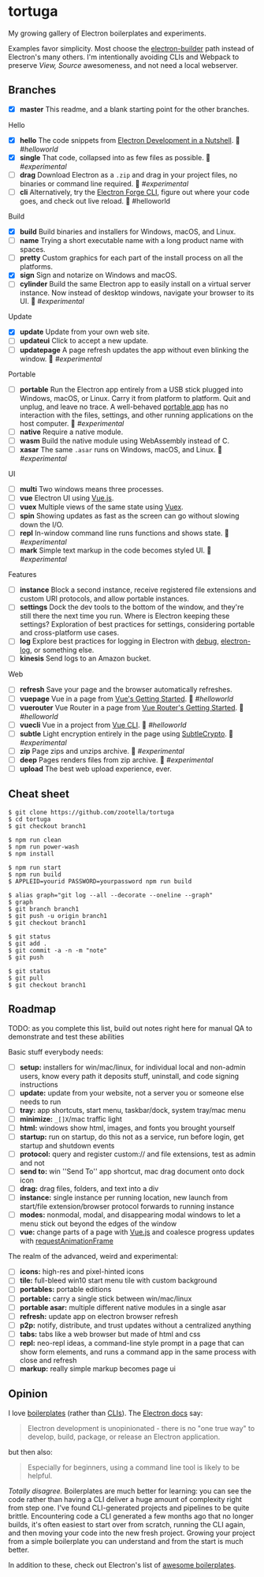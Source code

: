 # tortuga

My growing gallery of Electron boilerplates and experiments.

Examples favor simplicity.
Most choose the [electron-builder](https://www.electron.build/) path instead of Electron's many others.
I'm intentionally avoiding CLIs and Webpack to preserve *View, Source* awesomeness, and not need a local webserver.

## Branches

- [x] **master** This readme, and a blank starting point for the other branches.

Hello
- [x] **hello** The code snippets from [Electron Development in a Nutshell](https://www.electronjs.org/docs/tutorial/first-app#electron-development-in-a-nutshell). 🎂 *#helloworld*
- [x] **single** That code, collapsed into as few files as possible. 🤯 *#experimental*
- [ ] **drag** Download Electron as a `.zip` and drag in your project files, no binaries or command line required. 🤯 *#experimental*
- [ ] **cli** Alternatively, try the [Electron Forge CLI](https://www.electronforge.io/), figure out where your code goes, and check out live reload. 🎂 #helloworld

Build
- [x] **build** Build binaries and installers for Windows, macOS, and Linux.
- [ ] **name** Trying a short executable name with a long product name with spaces.
- [ ] **pretty** Custom graphics for each part of the install process on all the platforms.
- [x] **sign** Sign and notarize on Windows and macOS.
- [ ] **cylinder** Build the same Electron app to easily install on a virtual server instance. Now instead of desktop windows, navigate your browser to its UI. 🤯 *#experimental*

Update
- [x] **update** Update from your own web site.
- [ ] **updateui** Click to accept a new update.
- [ ] **updatepage** A page refresh updates the app without even blinking the window. 🤯 *#experimental*

Portable
- [ ] **portable** Run the Electron app entirely from a USB stick plugged into Windows, macOS, or Linux. Carry it from platform to platform. Quit and unplug, and leave no trace. A well-behaved [portable app](https://www.howtogeek.com/110549/the-best-free-portable-apps-for-your-flash-drive-toolkit/) has no interaction with the files, settings, and other running applications on the host computer. 🤯 *#experimental*
- [ ] **native** Require a native module.
- [ ] **wasm** Build the native module using WebAssembly instead of C.
- [ ] **xasar** The same `.asar` runs on Windows, macOS, and Linux. 🤯 *#experimental*

UI
- [ ] **multi** Two windows means three processes.
- [ ] **vue** Electron UI using [Vue.js](https://vuejs.org/).
- [ ] **vuex** Multiple views of the same state using [Vuex](https://vuex.vuejs.org/).
- [ ] **spin** Showing updates as fast as the screen can go without slowing down the I/O.
- [ ] **repl** In-window command line runs functions and shows state. 🤯 *#experimental*
- [ ] **mark** Simple text markup in the code becomes styled UI. 🤯 *#experimental*

Features
- [ ] **instance** Block a second instance, receive registered file extensions and custom URI protocols, and allow portable instances.
- [ ] **settings** Dock the dev tools to the bottom of the window, and they're still there the next time you run. Where is Electron keeping these settings? Exploration of best practices for settings, considering portable and cross-platform use cases.
- [ ] **log** Explore best practices for logging in Electron with [debug](https://www.npmjs.com/package/debug), [electron-log](https://www.npmjs.com/package/electron-log), or something else.
- [ ] **kinesis** Send logs to an Amazon bucket.

Web
- [ ] **refresh** Save your page and the browser automatically refreshes.
- [ ] **vuepage** Vue in a page from [Vue's Getting Started](https://vuejs.org/v2/guide/#Getting-Started). 🎂 *#helloworld*
- [ ] **vuerouter** Vue Router in a page from [Vue Router's Getting Started](https://router.vuejs.org/guide/). 🎂 *#helloworld*
- [ ] **vuecli** Vue in a project from [Vue CLI](https://cli.vuejs.org/). 🎂 *#helloworld*
- [ ] **subtle** Light encryption entirely in the page using [SubtleCrypto](https://developer.mozilla.org/en-US/docs/Web/API/SubtleCrypto). 🤯 *#experimental*
- [ ] **zip** Page zips and unzips archive. 🤯 *#experimental*
- [ ] **deep** Pages renders files from zip archive. 🤯 *#experimental*
- [ ] **upload** The best web upload experience, ever.

## Cheat sheet

```
$ git clone https://github.com/zootella/tortuga
$ cd tortuga
$ git checkout branch1

$ npm run clean
$ npm run power-wash
$ npm install

$ npm run start
$ npm run build
$ APPLEID=yourid PASSWORD=yourpassword npm run build

$ alias graph="git log --all --decorate --oneline --graph"
$ graph
$ git branch branch1
$ git push -u origin branch1
$ git checkout branch1

$ git status
$ git add .
$ git commit -a -n -m "note"
$ git push

$ git status
$ git pull
$ git checkout branch1
```

## Roadmap

TODO: as you complete this list, build out notes right here for manual QA to demonstrate and test these abilities

Basic stuff everybody needs:

- [ ] **setup:** installers for win/mac/linux, for individual local and non-admin users, know every path it deposits stuff, uninstall, and code signing instructions
- [ ] **update:** update from your website, not a server you or someone else needs to run
- [ ] **tray:** app shortcuts, start menu, taskbar/dock, system tray/mac menu
- [ ] **minimize:** `_[]X`/mac traffic light
- [ ] **html:** windows show html, images, and fonts you brought yourself
- [ ] **startup:** run on startup, do this not as a service, run before login, get startup and shutdown events
- [ ] **protocol:** query and register custom:// and file extensions, test as admin and not
- [ ] **send to:** win ''Send To'' app shortcut, mac drag document onto dock icon
- [ ] **drag:** drag files, folders, and text into a div
- [ ] **instance:** single instance per running location, new launch from start/file extension/browser protocol forwards to running instance
- [ ] **modes:** nonmodal, modal, and disappearing modal windows to let a menu stick out beyond the edges of the window
- [ ] **vue:** change parts of a page with [Vue.js](https://vuejs.org/) and coalesce progress updates with [requestAnimationFrame](https://developer.mozilla.org/en-US/docs/Web/API/window/requestAnimationFrame)

The realm of the advanced, weird and experimental:

- [ ] **icons:** high-res and pixel-hinted icons
- [ ] **tile:** full-bleed win10 start menu tile with custom background
- [ ] **portables:** portable editions
- [ ] **portable:** carry a single stick between win/mac/linux
- [ ] **portable asar:** multiple different native modules in a single asar
- [ ] **refresh:** update app on electron browser refresh
- [ ] **p2p:** notify, distribute, and trust updates without a centralized anything
- [ ] **tabs:** tabs like a web browser but made of html and css
- [ ] **repl:** neo-repl ideas, a command-line style prompt in a page that can show form elements, and runs a command app in the same process with close and refresh
- [ ] **markup:** really simple markup becomes page ui

## Opinion

I love [boilerplates](https://github.com/electron/electron-quick-start) (rather than [CLIs](https://www.electronforge.io/)).
The [Electron docs](https://electronjs.org/docs/tutorial/boilerplates-and-clis) say:

> Electron development is unopinionated - there is no "one true way" to develop, build, package, or release an Electron application.

but then also:

> Especially for beginners, using a command line tool is likely to be helpful.

*Totally disagree.*
Boilerplates are much better for learning:
you can see the code rather than having a CLI deliver a huge amount of complexity right from step one.
I've found CLI-generated projects and pipelines to be quite brittle.
Encountering code a CLI generated a few months ago that no longer builds,
it's often easiest to start over from scratch, running the CLI again, and then moving your code into the new fresh project.
Growing your project from a simple boilerplate you can understand and from the start is much better.

In addition to these, check out Electron's list of [awesome boilerplates](https://github.com/sindresorhus/awesome-electron#boilerplates).
